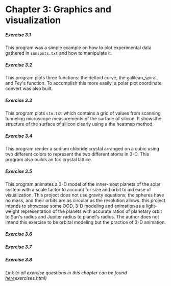 # Chapter 3: Graphics and visualization

##### Exercise 3.1
This program was a simple example on how to plot experimental data gathered in `sunspots.txt` and how to manipulate it.
##### Exercise 3.2
This program plots three functions: the deltoid curve, the galilean_spiral, 
and Fey's function. To accomplish this more easily, a polar plot coordinate
convert was also built.
##### Exercise 3.3
This program plots `stm.txt` which contains a grid of values from scanning tunneling
microscope measurements of the surface of silicon. It showsthe structure of the surface
of silicon clearly using a the heatmap method.
##### Exercise 3.4
This program render a sodium chloride crystal arranged on a cubic using two different colors to represent the two different atoms in 3-D.
This program also builds an fcc crystal lattice. 
##### Exercise 3.5
This program animates a 3-D model of the inner-most planets of the solar system 
with a scale factor to account for size and orbit to aid ease of visualization. This project does not use gravity equations; the spheres have no mass, and their orbits are as circular as the resolution allows. this project intends to showcase some OOD, 3-D modeling and animation as a light-weight representation of the planets with accurate ratios of planetary orbit to Sun's radius and Jupiter radius to planet's radius. The author does not intend this exercise to be orbital modeling but the practice of 3-D animation.
##### Exercise 3.6
##### Exercise 3.7
##### Exercise 3.8

###### Link to all exercise questions in this chapter can be found [here](http://www-personal.umich.edu/~mejn/cp/exercises.html)exercises.html)